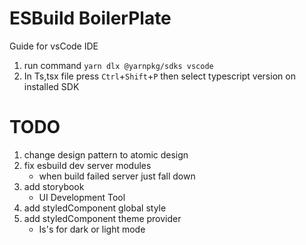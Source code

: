 # ESBuild BoilerPlate
Guide for vsCode IDE
1. run command ``` yarn dlx @yarnpkg/sdks vscode ```
2. In Ts,tsx file press `Ctrl`+`Shift`+`P` then select typescript version on installed SDK

# TODO
 1. change design pattern to atomic design
 2. fix esbuild dev server modules
    * when build failed server just fall down
 3. add storybook
    * UI Development Tool
 4. add styledComponent global style
 5. add styledComponent theme provider
    * Is's for dark or light mode
